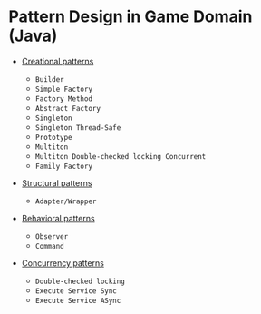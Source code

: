 Pattern Design in Game Domain (Java)
==============

* [Creational patterns](https://github.com/victorakamon/pattern-design/tree/master/src/creational)
  * ```Builder```
  * ```Simple Factory```
  * ```Factory Method```
  * ```Abstract Factory```
  * ```Singleton```
  * ```Singleton Thread-Safe```
  * ```Prototype```
  * ```Multiton```
  * ```Multiton Double-checked locking Concurrent``` 
  * ```Family Factory```
  
* [Structural patterns](https://github.com/victorakamon/pattern-design/tree/master/src/structural)
  * ```Adapter/Wrapper```

* [Behavioral patterns](https://github.com/victorakamon/pattern-design/tree/master/src/behavioral)
  * ```Observer```
  * ```Command```

* [Concurrency patterns](https://github.com/victorakamon/pattern-design/tree/master/src/concurrency)
  * ```Double-checked locking```
  * ```Execute Service Sync```
  * ```Execute Service ASync```
